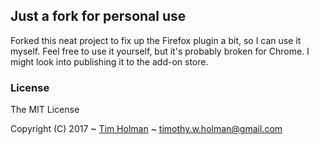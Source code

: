 ## Just a fork for personal use
Forked this neat project to fix up the Firefox plugin a bit, so I can use it myself.
Feel free to use it yourself, but it's probably broken for Chrome.
I might look into publishing it to the add-on store.


### License

The MIT License

Copyright (C) 2017 ~ [Tim Holman](http://tholman.com) ~ timothy.w.holman@gmail.com
